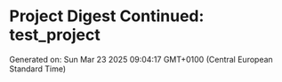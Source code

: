 # Project Digest Continued: test_project
Generated on: Sun Mar 23 2025 09:04:17 GMT+0100 (Central European Standard Time)

